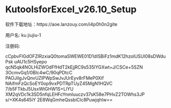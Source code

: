<h1>KutoolsforExcel_v26.10_Setup</h1>

<p>软件下载地址：https://aoe.lanzouy.com/i4p0h0n2gite</p>
<p>用户名: ku jiujiu-1</p>
<p>注册码:</p>
<p>cCpbvFlGdOFZIRzxiaQ0tomaSWEWE01D1dISBiFz1mdK12hzolUSUl08sDWduPsk
uAU1c5HSyepo qcN5qk4NOLHiZWOdFfHdT2kEjjRC9s535lYGXwt+J/CSCe+5SZN
3OcmvGq1/0Blc4wC/90qPDtcC PAOJilgJvQnvUZlPWpSwJvJUrEyv8rFMeP0Xif
NAifmFzQcSoEY0op9vxPDTRpTUyZ45MgN1HQVC 7/b5FTkbJ5UsxWtGHW1S+LlYU
XM2qVDc1k3SD5nfqLEHFcYnmluuczv37sK58e7PHvZ2TOWhs3JP s/+XK4s645iY
2E8WqGmheQssbiClc8Puwjqhlw==</p>
